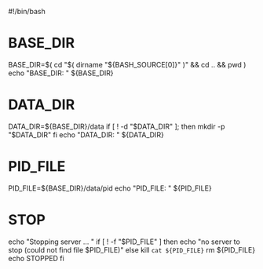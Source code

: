 #!/bin/bash

# BASE_DIR
BASE_DIR=$( cd "$( dirname "${BASH_SOURCE[0]}" )" && cd .. && pwd )
echo "BASE_DIR: " ${BASE_DIR}

# DATA_DIR
DATA_DIR=${BASE_DIR}/data
if [ ! -d "$DATA_DIR" ]; then
  mkdir -p "$DATA_DIR"
fi
echo "DATA_DIR: " ${DATA_DIR}

# PID_FILE
PID_FILE=${BASE_DIR}/data/pid
echo "PID_FILE: " ${PID_FILE}

# STOP
echo "Stopping server ... "
if [ ! -f "$PID_FILE" ]
then
  echo "no server to stop (could not find file $PID_FILE)"
else
  kill `cat ${PID_FILE}`
  rm ${PID_FILE}
  echo STOPPED
fi
